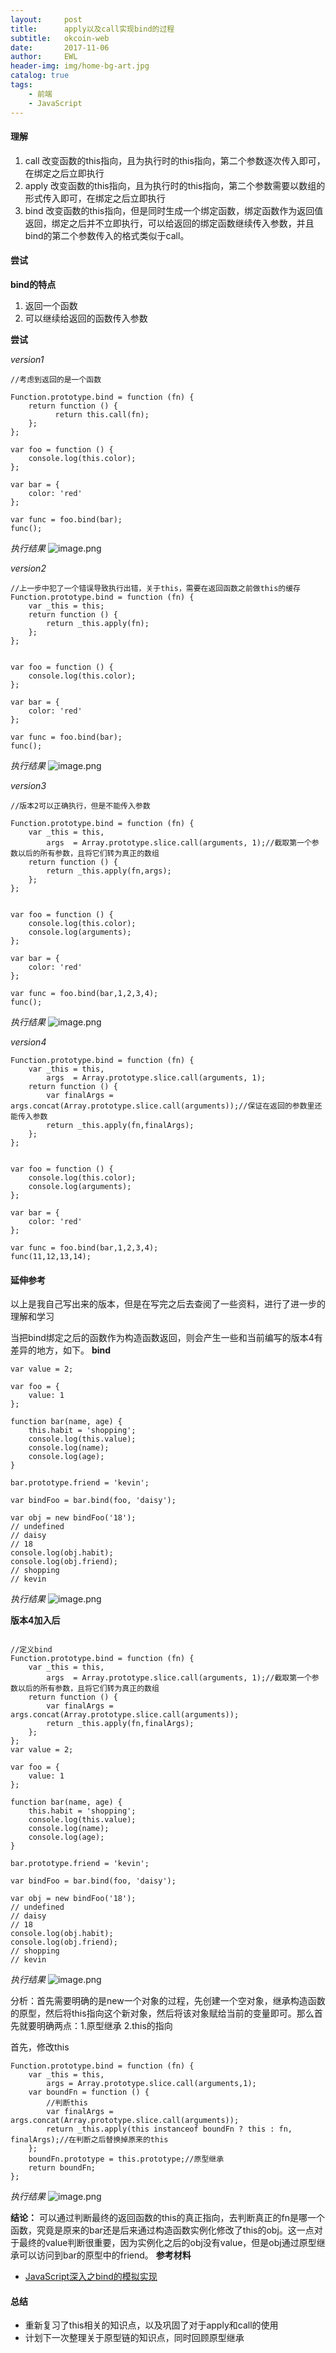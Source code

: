 ```yaml
---
layout:     post
title:      apply以及call实现bind的过程
subtitle:   okcoin-web
date:       2017-11-06
author:     EWL
header-img: img/home-bg-art.jpg
catalog: true
tags:
    - 前端    
    - JavaScript   
---
```


#### 理解
1. call
改变函数的this指向，且为执行时的this指向，第二个参数逐次传入即可，在绑定之后立即执行
2. apply
改变函数的this指向，且为执行时的this指向，第二个参数需要以数组的形式传入即可，在绑定之后立即执行
3. bind
改变函数的this指向，但是同时生成一个绑定函数，绑定函数作为返回值返回，绑定之后并不立即执行，可以给返回的绑定函数继续传入参数，并且bind的第二个参数传入的格式类似于call。

#### 尝试

**bind的特点**
1. 返回一个函数
2. 可以继续给返回的函数传入参数

**尝试**

*version1*
```
//考虑到返回的是一个函数

Function.prototype.bind = function (fn) {
    return function () {      
          return this.call(fn);
    };  
};

var foo = function () {
    console.log(this.color);
};

var bar = {
    color: 'red'
};

var func = foo.bind(bar);
func();

```
*执行结果*
![image.png](https://upload-images.jianshu.io/upload_images/7930564-5bea44d0b6b9c843.png?imageMogr2/auto-orient/strip%7CimageView2/2/w/1240)

*version2*
```
//上一步中犯了一个错误导致执行出错，关于this，需要在返回函数之前做this的缓存
Function.prototype.bind = function (fn) {
    var _this = this;
    return function () {
        return _this.apply(fn);
    };
};


var foo = function () {
    console.log(this.color);
};

var bar = {
    color: 'red'
};

var func = foo.bind(bar);
func();

```
*执行结果*
![image.png](https://upload-images.jianshu.io/upload_images/7930564-7f890d5d76bcb1c6.png?imageMogr2/auto-orient/strip%7CimageView2/2/w/1240)

*version3*
```
//版本2可以正确执行，但是不能传入参数

Function.prototype.bind = function (fn) {
    var _this = this,
        args  = Array.prototype.slice.call(arguments, 1);//截取第一个参数以后的所有参数，且将它们转为真正的数组
    return function () {
        return _this.apply(fn,args);
    };
};


var foo = function () {
    console.log(this.color);
    console.log(arguments);
};

var bar = {
    color: 'red'
};

var func = foo.bind(bar,1,2,3,4);
func();
```
*执行结果*
![image.png](https://upload-images.jianshu.io/upload_images/7930564-741a4f8fed160590.png?imageMogr2/auto-orient/strip%7CimageView2/2/w/1240)

*version4*
```
Function.prototype.bind = function (fn) {
    var _this = this,
        args  = Array.prototype.slice.call(arguments, 1);
    return function () {
        var finalArgs = args.concat(Array.prototype.slice.call(arguments));//保证在返回的参数里还能传入参数
        return _this.apply(fn,finalArgs);
    };
};


var foo = function () {
    console.log(this.color);
    console.log(arguments);
};

var bar = {
    color: 'red'
};

var func = foo.bind(bar,1,2,3,4);
func(11,12,13,14);
```
#### 延伸参考
以上是我自己写出来的版本，但是在写完之后去查阅了一些资料，进行了进一步的理解和学习

当把bind绑定之后的函数作为构造函数返回，则会产生一些和当前编写的版本4有差异的地方，如下。
**bind**
```
var value = 2;

var foo = {
    value: 1
};

function bar(name, age) {
    this.habit = 'shopping';
    console.log(this.value);
    console.log(name);
    console.log(age);
}

bar.prototype.friend = 'kevin';

var bindFoo = bar.bind(foo, 'daisy');

var obj = new bindFoo('18');
// undefined
// daisy
// 18
console.log(obj.habit);
console.log(obj.friend);
// shopping
// kevin
```
*执行结果*
![image.png](https://upload-images.jianshu.io/upload_images/7930564-a63e1d6d83bc9a42.png?imageMogr2/auto-orient/strip%7CimageView2/2/w/1240)


**版本4加入后**
```

//定义bind
Function.prototype.bind = function (fn) {
    var _this = this,
        args  = Array.prototype.slice.call(arguments, 1);//截取第一个参数以后的所有参数，且将它们转为真正的数组
    return function () {
        var finalArgs = args.concat(Array.prototype.slice.call(arguments));
        return _this.apply(fn,finalArgs);
    };
};
var value = 2;

var foo = {
    value: 1
};

function bar(name, age) {
    this.habit = 'shopping';
    console.log(this.value);
    console.log(name);
    console.log(age);
}

bar.prototype.friend = 'kevin';

var bindFoo = bar.bind(foo, 'daisy');

var obj = new bindFoo('18');
// undefined
// daisy
// 18
console.log(obj.habit);
console.log(obj.friend);
// shopping
// kevin
```
*执行结果*
![image.png](https://upload-images.jianshu.io/upload_images/7930564-c762d5fdd7beb5d9.png?imageMogr2/auto-orient/strip%7CimageView2/2/w/1240)

分析：首先需要明确的是new一个对象的过程，先创建一个空对象，继承构造函数的原型，然后将this指向这个新对象，然后将该对象赋给当前的变量即可。那么首先就要明确两点：1.原型继承 2.this的指向

首先，修改this
```
Function.prototype.bind = function (fn) {
    var _this = this,
        args = Array.prototype.slice.call(arguments,1);
    var boundFn = function () {
        //判断this
        var finalArgs = args.concat(Array.prototype.slice.call(arguments));
        return _this.apply(this instanceof boundFn ? this : fn, finalArgs);//在判断之后替换掉原来的this
    };
    boundFn.prototype = this.prototype;//原型继承
    return boundFn;
};
```
*执行结果*
![image.png](https://upload-images.jianshu.io/upload_images/7930564-a3d456be042c5d44.png?imageMogr2/auto-orient/strip%7CimageView2/2/w/1240)

**结论：**
可以通过判断最终的返回函数的this的真正指向，去判断真正的fn是哪一个函数，究竟是原来的bar还是后来通过构造函数实例化修改了this的obj。这一点对于最终的value判断很重要，因为实例化之后的obj没有value，但是obj通过原型继承可以访问到bar的原型中的friend。
**参考材料**
* [JavaScript深入之bind的模拟实现](https://github.com/mqyqingfeng/Blog/issues/12)

#### 总结

* 重新复习了this相关的知识点，以及巩固了对于apply和call的使用
* 计划下一次整理关于原型链的知识点，同时回顾原型继承








